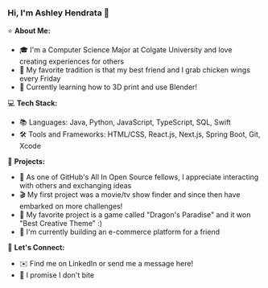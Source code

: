 ### Hi, I'm Ashley Hendrata 👋

⭐️ **About Me:**
- 🎓 I'm a Computer Science Major at Colgate University and love creating experiences for others
- 🍗 My favorite tradition is that my best friend and I grab chicken wings every Friday
- 🧱 Currently learning how to 3D print and use Blender!

💻 **Tech Stack:**
- 📚 Languages: Java, Python, JavaScript, TypeScript, SQL, Swift
- 🛠️ Tools and Frameworks: HTML/CSS, React.js, Next.js, Spring Boot, Git, Xcode

🚀 **Projects:**
- 🎉 As one of GitHub's All In Open Source fellows, I appreciate interacting with others and exchanging ideas
- 🎬 My first project was a movie/tv show finder and since then have embarked on more challenges!
- 🐉 My favorite project is a game called "Dragon's Paradise" and it won "Best Creative Theme" :)
- 🛒 I'm currently building an e-commerce platform for a friend

🙌 **Let's Connect:**
- ✉️ Find me on LinkedIn or send me a message here!
- 💜 I promise I don't bite

<!--
**ashhendrata/ashhendrata** is a ✨ _special_ ✨ repository because its `README.md` (this file) appears on your GitHub profile.

Here are some ideas to get you started:

- 🔭 I’m currently working on ...
- 🌱 I’m currently learning ...
- 👯 I’m looking to collaborate on ...
- 🤔 I’m looking for help with ...
- 💬 Ask me about ...
- 📫 How to reach me: ...
- 😄 Pronouns: ...
- ⚡ Fun fact: ...
-->
